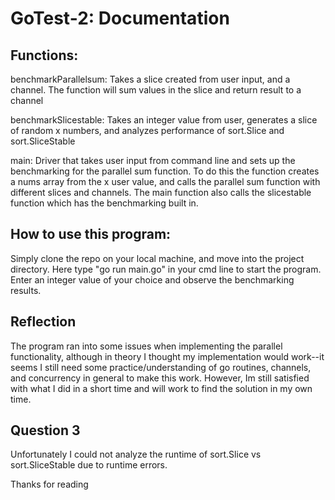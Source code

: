 # GoTest-2: Documentation

## Functions:

benchmarkParallelsum: 
  Takes a slice created from user input, and a channel. The function will sum values in the slice and return result to a channel
  
benchmarkSlicestable:
  Takes an integer value from user, generates a slice of random x numbers, and analyzes performance of sort.Slice and sort.SliceStable
  
main:
  Driver that takes user input from command line and sets up the benchmarking for the parallel sum function. To do this the function creates a nums array from the x user value, and calls the parallel sum function with different slices and channels. The main function also calls the slicestable function which has the benchmarking built in.
  
  
## How to use this program:
  Simply clone the repo on your local machine, and move into the project directory.
  Here type "go run main.go" in your cmd line to start the program.
  Enter an integer value of your choice and observe the benchmarking results.
  
## Reflection
  The program ran into some issues when implementing the parallel functionality, although in theory I thought my implementation would work--it seems I still need some practice/understanding of go routines, channels, and concurrency in general to make this work. However, Im still satisfied with what I did in a short time and will work to find the solution in my own time.

## Question 3
  Unfortunately I could not analyze the runtime of sort.Slice vs sort.SliceStable due to runtime errors.

Thanks for reading
